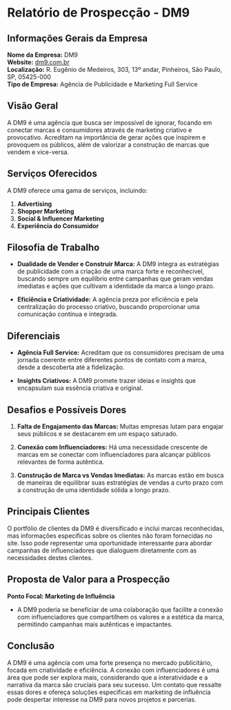 # Relatório de Prospecção - DM9

## Informações Gerais da Empresa
**Nome da Empresa:** DM9  
**Website:** [dm9.com.br](http://www.dm9.com.br)  
**Localização:** R. Eugênio de Medeiros, 303, 13º andar, Pinheiros, São Paulo, SP, 05425-000  
**Tipo de Empresa:** Agência de Publicidade e Marketing Full Service  

## Visão Geral
A DM9 é uma agência que busca ser impossível de ignorar, focando em conectar marcas e consumidores através de marketing criativo e provocativo. Acreditam na importância de gerar ações que inspirem e provoquem os públicos, além de valorizar a construção de marcas que vendem e vice-versa.

## Serviços Oferecidos
A DM9 oferece uma gama de serviços, incluindo:

1. **Advertising**
2. **Shopper Marketing**
3. **Social & Influencer Marketing**
4. **Experiência do Consumidor**

## Filosofia de Trabalho
- **Dualidade de Vender e Construir Marca:** A DM9 integra as estratégias de publicidade com a criação de uma marca forte e reconhecível, buscando sempre um equilíbrio entre campanhas que geram vendas imediatas e ações que cultivam a identidade da marca a longo prazo.
  
- **Eficiência e Criatividade:** A agência preza por eficiência e pela centralização do processo criativo, buscando proporcionar uma comunicação contínua e integrada.

## Diferenciais
- **Agência Full Service:** Acreditam que os consumidores precisam de uma jornada coerente entre diferentes pontos de contato com a marca, desde a descoberta até a fidelização.
  
- **Insights Criativos:** A DM9 promete trazer ideias e insights que encapsulam sua essência criativa e original.

## Desafios e Possíveis Dores
1. **Falta de Engajamento das Marcas:** Muitas empresas lutam para engajar seus públicos e se destacarem em um espaço saturado.
  
2. **Conexão com Influenciadores:** Há uma necessidade crescente de marcas em se conectar com influenciadores para alcançar públicos relevantes de forma autêntica.
  
3. **Construção de Marca vs Vendas Imediatas:** As marcas estão em busca de maneiras de equilibrar suas estratégias de vendas a curto prazo com a construção de uma identidade sólida a longo prazo.

## Principais Clientes
O portfólio de clientes da DM9 é diversificado e inclui marcas reconhecidas, mas informações específicas sobre os clientes não foram fornecidas no site. Isso pode representar uma oportunidade interessante para abordar campanhas de influenciadores que dialoguem diretamente com as necessidades destes clientes.

## Proposta de Valor para a Prospecção
**Ponto Focal: Marketing de Influência**
- A DM9 poderia se beneficiar de uma colaboração que facilite a conexão com influenciadores que compartilhem os valores e a estética da marca, permitindo campanhas mais autênticas e impactantes.

## Conclusão
A DM9 é uma agência com uma forte presença no mercado publicitário, focada em criatividade e eficiência. A conexão com influenciadores é uma área que pode ser explora mais, considerando que a interatividade e a narrativa da marca são cruciais para seu sucesso. Um contato que ressalte essas dores e ofereça soluções específicas em marketing de influência pode despertar interesse na DM9 para novos projetos e parcerias.